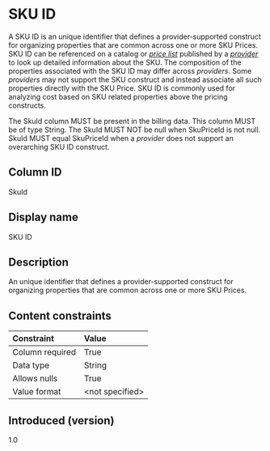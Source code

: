 # SKU ID

A SKU ID is an unique identifier that defines a provider-supported construct for organizing properties that are common across one or more SKU Prices. SKU ID can be referenced on a catalog or [*price list*](#glossary:price-list) published by a [*provider*](#glossary:provider) to look up detailed information about the SKU. The composition of the properties associated with the SKU ID may differ across *providers*. Some *providers* may not support the SKU construct and instead associate all such properties directly with the SKU Price. SKU ID is commonly used for analyzing cost based on SKU related properties above the pricing constructs.

The SkuId column MUST be present in the billing data. This column MUST be of type String. The SkuId MUST NOT be null when SkuPriceId is not null. SkuId MUST equal SkuPriceId when a *provider* does not support an overarching SKU ID construct.

## Column ID

SkuId

## Display name

SKU ID

## Description

An unique identifier that defines a provider-supported construct for organizing properties that are common across one or more SKU Prices.

## Content constraints

| Constraint      | Value            |
| :-------------- | :--------------- |
| Column required | True             |
| Data type       | String           |
| Allows nulls    | True             |
| Value format    | \<not specified> |

## Introduced (version)

1.0
